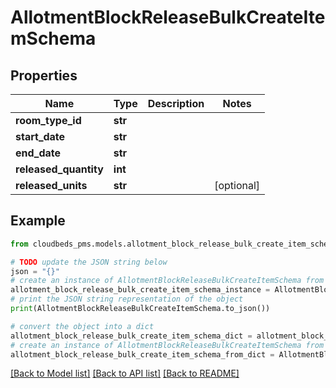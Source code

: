 # AllotmentBlockReleaseBulkCreateItemSchema


## Properties

Name | Type | Description | Notes
------------ | ------------- | ------------- | -------------
**room_type_id** | **str** |  | 
**start_date** | **str** |  | 
**end_date** | **str** |  | 
**released_quantity** | **int** |  | 
**released_units** | **str** |  | [optional] 

## Example

```python
from cloudbeds_pms.models.allotment_block_release_bulk_create_item_schema import AllotmentBlockReleaseBulkCreateItemSchema

# TODO update the JSON string below
json = "{}"
# create an instance of AllotmentBlockReleaseBulkCreateItemSchema from a JSON string
allotment_block_release_bulk_create_item_schema_instance = AllotmentBlockReleaseBulkCreateItemSchema.from_json(json)
# print the JSON string representation of the object
print(AllotmentBlockReleaseBulkCreateItemSchema.to_json())

# convert the object into a dict
allotment_block_release_bulk_create_item_schema_dict = allotment_block_release_bulk_create_item_schema_instance.to_dict()
# create an instance of AllotmentBlockReleaseBulkCreateItemSchema from a dict
allotment_block_release_bulk_create_item_schema_from_dict = AllotmentBlockReleaseBulkCreateItemSchema.from_dict(allotment_block_release_bulk_create_item_schema_dict)
```
[[Back to Model list]](../README.md#documentation-for-models) [[Back to API list]](../README.md#documentation-for-api-endpoints) [[Back to README]](../README.md)


